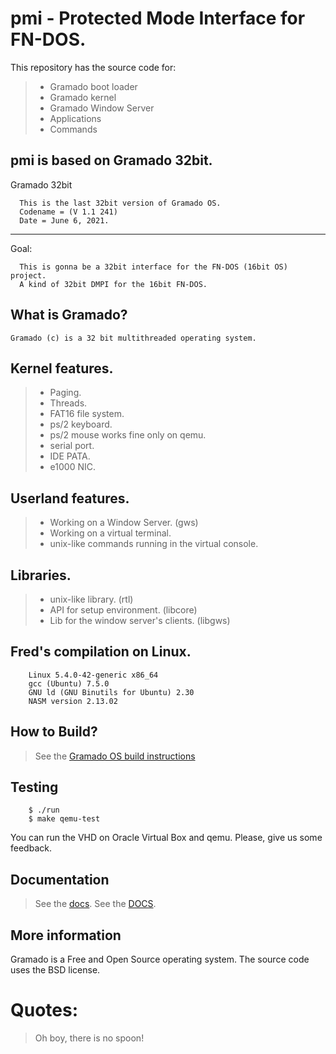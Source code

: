 # pmi - Protected Mode Interface for FN-DOS.

This repository has the source code for:

> * Gramado boot loader
> * Gramado kernel
> * Gramado Window Server
> * Applications
> * Commands

## pmi is based on Gramado 32bit.

  Gramado 32bit

```
  This is the last 32bit version of Gramado OS.
  Codename = (V 1.1 241)
  Date = June 6, 2021.
```

------------------------------------
Goal:

```
  This is gonna be a 32bit interface for the FN-DOS (16bit OS) project.
  A kind of 32bit DMPI for the 16bit FN-DOS.
```


## What is Gramado?

    Gramado (c) is a 32 bit multithreaded operating system.

## Kernel features.

> * Paging.
> * Threads.
> * FAT16 file system.
> * ps/2 keyboard. 
> * ps/2 mouse works fine only on qemu.
> * serial port. 
> * IDE PATA. 
> * e1000 NIC.

## Userland features.

> * Working on a Window Server. (gws)
> * Working on a virtual terminal. 
> * unix-like commands running in the virtual console.

## Libraries.

> * unix-like library. (rtl)
> * API for setup environment. (libcore)
> * Lib for the window server's clients. (libgws)

## Fred's compilation on Linux.
```
    Linux 5.4.0-42-generic x86_64
    gcc (Ubuntu) 7.5.0
    GNU ld (GNU Binutils for Ubuntu) 2.30
    NASM version 2.13.02
```
## How to Build?

> See the [Gramado OS build instructions](https://github.com/frednora/gramado/blob/master/docs/build.md)

## Testing

```
	$ ./run
	$ make qemu-test
```

You can run the VHD on Oracle Virtual Box and qemu.
Please, give us some feedback.

## Documentation

> See the [docs](https://github.com/frednora/gramado/tree/master/docs/).
> See the [DOCS](https://github.com/frednora/gramado/blob/master/base/GRAMADO/DOCS/).

## More information

Gramado is a Free and Open Source operating system.
The source code uses the BSD license.

# Quotes:
> Oh boy, there is no spoon!

